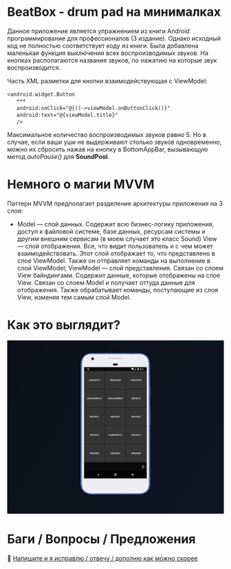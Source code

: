 # BeatBox - drum pad на минималках
Данное приложение является упражнением из книги Android программирование для профессионалов (3 издание). Однако исходный код не полностью соответствует коду из книги. Была добавлена маленькая функция выключения всех воспроизводимых звуков. На кнопках располагаются названия звуков, по нажатию на которые звук воспроизводится. 

Часть XML разметки для кнопки взаимодействующая с ViewModel:
```
<android.widget.Button
   ***
   android:onClick="@{()->viewModel.onButtonClick()}"
   android:text="@{viewModel.title}"
   />
```
Максимальное количество воспроизводимых звуков равно 5. Но в случае, если ваши уши не выдерживают столько звуков одновременно, можно их сбросить нажав на кнопку в BottomAppBar, вызывающую метод *autoPause()* для **SoundPool**.

# Немного о магии MVVM
Паттерн MVVM предполагает разделение архитектуры приложения на 3 слоя:
+ Model — слой данных. Содержит всю бизнес-логику приложения, доступ к файловой системе, базе данных, ресурсам системы и другим внешним сервисам (в моем случает это класс Sound)
View — слой отображения. Все, что видит пользователь и с чем может взаимодействовать. Этот слой отображает то, что представлено в слое ViewModel. Также он отправляет команды на выполнение в слой ViewModel;
ViewModel — слой представления. Связан со слоем View байндингами. Содержит данные, которые отображены на слое View. Связан со слоем Model и получает оттуда данные для отображения. Также обрабатывает команды, поступающие из слоя View, изменяя тем самым слой Model.

# Как это выглядит?
![example](https://github.com/developer-kaczmarek/BeatBox/blob/master/example.png)

# Баги / Вопросы /  Предложения
📧 [Напишите и я исправлю / отвечу / дополню как можно скорее](mailto:developer.kaczmarek@yandex.ru)
